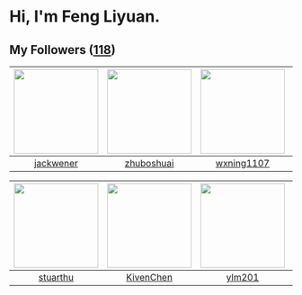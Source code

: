 # Hi, I'm Feng Liyuan.

## My Followers ([118](https://github.com/SunRunAway?tab=followers))

| <img src="https://avatars.githubusercontent.com/u/30525741?v=4" width="150" height="150" /> | <img src="https://avatars.githubusercontent.com/u/10694566?v=4" width="150" height="150" /> | <img src="https://avatars.githubusercontent.com/u/42286315?v=4" width="150" height="150" /> | <img src="https://avatars.githubusercontent.com/u/1506474?v=4" width="150" height="150" /> |
| :-----------------------------------------------------------------------------------------: | :-----------------------------------------------------------------------------------------: | :-----------------------------------------------------------------------------------------: | :----------------------------------------------------------------------------------------: |
|                          [jackwener](https://github.com/jackwener)                          |                         [zhuboshuai](https://github.com/zhuboshuai)                         |                         [wxning1107](https://github.com/wxning1107)                         |                          [tcmichael](https://github.com/tcmichael)                         |

| <img src="https://avatars.githubusercontent.com/u/16526001?v=4" width="150" height="150" /> | <img src="https://avatars.githubusercontent.com/u/34561254?v=4" width="150" height="150" /> | <img src="https://avatars.githubusercontent.com/u/588162?v=4" width="150" height="150" /> | <img src="https://avatars.githubusercontent.com/u/26373840?v=4" width="150" height="150" /> |
| :-----------------------------------------------------------------------------------------: | :-----------------------------------------------------------------------------------------: | :---------------------------------------------------------------------------------------: | :-----------------------------------------------------------------------------------------: |
|                           [stuarthu](https://github.com/stuarthu)                           |                          [KivenChen](https://github.com/KivenChen)                          |                            [ylm201](https://github.com/ylm201)                            |                           [royswale](https://github.com/royswale)                           |